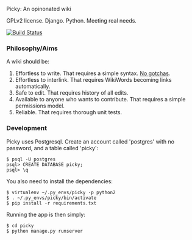 Picky: An opinonated wiki

GPLv2 license. Django. Python. Meeting real needs.

[![Build Status](https://secure.travis-ci.org/Wilfred/Picky.png?branch=master)](http://travis-ci.org/Wilfred/Picky)

### Philosophy/Aims

A wiki should be:

1. Effortless to write. That requires a simple syntax. [No gotchas](http://www.wilfred.me.uk/blog/2012/07/30/why-markdown-is-not-my-favourite-language/).
2. Effortless to interlink. That requires WikiWords becoming links automatically.
3. Safe to edit. That requires history of all edits.
4. Available to anyone who wants to contribute. That requires a simple permissions model.
5. Reliable. That requires thorough unit tests.

### Development

Picky uses Postgresql. Create an account called 'postgres' with no
password, and a table called 'picky':

    $ psql -U postgres
    psql> CREATE DATABASE picky;
    psql> \q

You also need to install the dependencies:

    $ virtualenv ~/.py_envs/picky -p python2
    $ . ~/.py_envs/picky/bin/activate
    $ pip install -r requirements.txt
    
Running the app is then simply:

    $ cd picky
    $ python manage.py runserver
